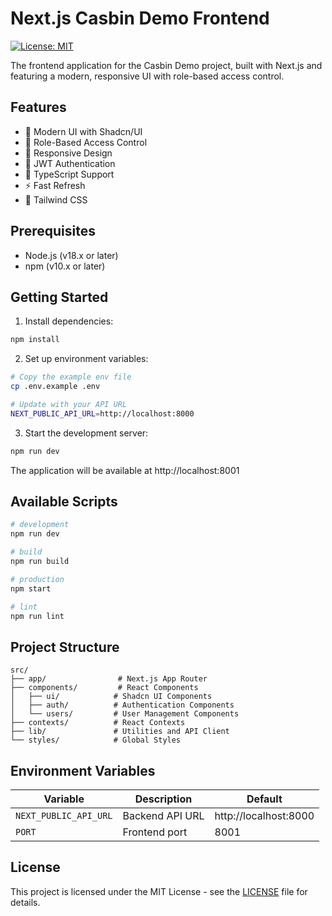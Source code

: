 # Next.js Casbin Demo Frontend

[![License: MIT](https://img.shields.io/badge/License-MIT-yellow.svg)](https://opensource.org/licenses/MIT)

The frontend application for the Casbin Demo project, built with Next.js and featuring a modern, responsive UI with role-based access control.

## Features

- 🎨 Modern UI with Shadcn/UI
- 🔐 Role-Based Access Control
- 📱 Responsive Design
- 🔑 JWT Authentication
- 🎯 TypeScript Support
- ⚡ Fast Refresh
- 🎨 Tailwind CSS

## Prerequisites

- Node.js (v18.x or later)
- npm (v10.x or later)

## Getting Started

1. Install dependencies:
```bash
npm install
```

2. Set up environment variables:
```bash
# Copy the example env file
cp .env.example .env

# Update with your API URL
NEXT_PUBLIC_API_URL=http://localhost:8000
```

3. Start the development server:
```bash
npm run dev
```

The application will be available at http://localhost:8001

## Available Scripts

```bash
# development
npm run dev

# build
npm run build

# production
npm start

# lint
npm run lint
```

## Project Structure

```
src/
├── app/                # Next.js App Router
├── components/         # React Components
│   ├── ui/            # Shadcn UI Components
│   ├── auth/          # Authentication Components
│   └── users/         # User Management Components
├── contexts/          # React Contexts
├── lib/               # Utilities and API Client
└── styles/            # Global Styles
```

## Environment Variables

| Variable | Description | Default |
|----------|-------------|---------|
| `NEXT_PUBLIC_API_URL` | Backend API URL | http://localhost:8000 |
| `PORT` | Frontend port | 8001 |

## License

This project is licensed under the MIT License - see the [LICENSE](../LICENSE) file for details. 